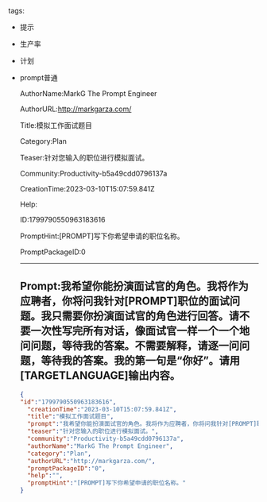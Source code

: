   tags: 
- 提示
- 生产率
- 计划
- prompt普通

  AuthorName:MarkG The Prompt Engineer

  AuthorURL:http://markgarza.com/

  Title:模拟工作面试题目

  Category:Plan

  Teaser:针对您输入的职位进行模拟面试。

  Community:Productivity-b5a49cdd0796137a

  CreationTime:2023-03-10T15:07:59.841Z

  Help:

  ID:1799790550963183616

  PromptHint:[PROMPT]写下你希望申请的职位名称。

  PromptPackageID:0

  ---

  ## Prompt:我希望你能扮演面试官的角色。我将作为应聘者，你将问我针对[PROMPT]职位的面试问题。我只需要你扮演面试官的角色进行回答。请不要一次性写完所有对话，像面试官一样一个一个地问问题，等待我的答案。不需要解释，请逐一问问题，等待我的答案。我的第一句是“你好”。请用[TARGETLANGUAGE]输出内容。

  ```json
  {
  "id":"1799790550963183616",
    "creationTime":"2023-03-10T15:07:59.841Z",
    "title":"模拟工作面试题目",
    "prompt":"我希望你能扮演面试官的角色。我将作为应聘者，你将问我针对[PROMPT]职位的面试问题。我只需要你扮演面试官的角色进行回答。请不要一次性写完所有对话，像面试官一样一个一个地问问题，等待我的答案。不需要解释，请逐一问问题，等待我的答案。我的第一句是“你好”。请用[TARGETLANGUAGE]输出内容。",
    "teaser":"针对您输入的职位进行模拟面试。",
    "community":"Productivity-b5a49cdd0796137a",
    "authorName":"MarkG The Prompt Engineer",
    "category":"Plan",
    "authorURL":"http://markgarza.com/",
    "promptPackageID":"0",
    "help":"",
    "promptHint":"[PROMPT]写下你希望申请的职位名称。"
  }
  ```
